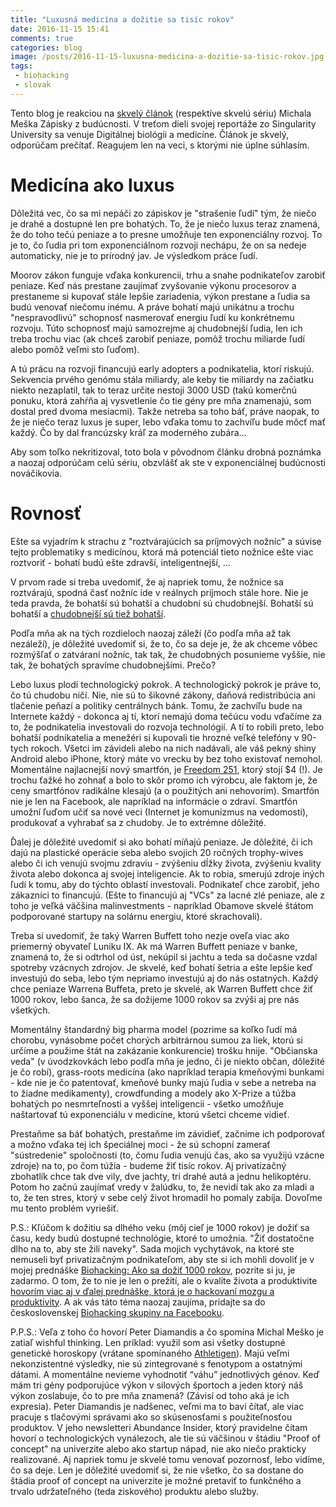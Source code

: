```yaml
---
title: "Luxusná medicína a dožitie sa tisíc rokov"
date: 2016-11-15 15:41
comments: true
categories: blog
image: /posts/2016-11-15-luxusna-medicina-a-dozitie-sa-tisic-rokov.jpg
tags:
 - biohacking
 - slovak
---
```


Tento blog je reakciou na [skvelý článok](https://dennikn.sk/blog/zapisky-z-buducnosti-3-digitalna-biologia-a-medicina/)
(respektíve skvelú sériu) Michala Meška Zápisky z budúcnosti. V treťom dieli svojej reportáže zo Singularity
University sa venuje Digitálnej biológii a medicíne. Článok je skvelý, odporúčam prečítať. Reagujem len
na veci, s ktorými nie úplne súhlasím.

Medicína ako luxus
==================

Dôležitá vec, čo sa mi nepáči zo zápiskov je "strašenie ľudí" tým, že niečo je drahé a dostupné len
pre bohatých. To, že je niečo luxus teraz znamená, že do toho tečú peniaze a to presne umožňuje
ten exponenciálny rozvoj. To je to, čo ľudia pri tom exponenciálnom rozvoji nechápu, že on sa
nedeje automaticky, nie je to prírodný jav. Je výsledkom práce ľudí.

<!--more-->

Moorov zákon funguje vďaka
konkurencii, trhu a snahe podnikateľov zarobiť peniaze. Keď nás prestane zaujímať zvyšovanie výkonu
procesorov a prestaneme si kupovať stále lepšie zariadenia, výkon prestane a ľudia sa budú venovať
niečomu inému. A práve bohatí majú unikátnu a trochu "nespravodlivú" schopnosť nasmerovať energiu
ľudí ku konkrétnemu rozvoju. Túto schopnosť majú samozrejme aj chudobnejší ľudia, len ich treba
trochu viac (ak chceš zarobiť peniaze, pomôž trochu miliarde ľudí alebo pomôž veľmi sto ľuďom).

A tú prácu na rozvoji financujú early adopters a podnikatelia, ktorí riskujú.
Sekvencia prvého genómu stála miliardy, ale keby tie miliardy na začiatku niekto nezaplatil,
tak to teraz určite nestojí 3000 USD (takú komerčnú ponuku, ktorá zahŕňa aj vysvetlenie čo tie
gény pre mňa znamenajú, som dostal pred dvoma mesiacmi).
Takže netreba sa toho báť, práve naopak, to že je niečo teraz luxus je super,
lebo vďaka tomu to zachvíľu bude môcť mať každý. Čo by dal francúzsky kráľ za moderného zubára...

Aby som toľko nekritizoval, toto bola v pôvodnom článku drobná poznámka a naozaj odporúčam celú
sériu, obzvlášť ak ste v exponenciálnej budúcnosti nováčikovia.

Rovnosť
=======

Ešte sa vyjadrím k strachu z "roztvárajúcich sa príjmových nožníc" a súvise tejto problematiky s medicínou,
ktorá má potenciál tieto nožnice ešte viac roztvoriť - bohatí budú ešte zdravší, inteligentnejší, ...

V prvom rade si treba uvedomiť, že aj napriek tomu, že nožnice sa roztvárajú, spodná časť nožníc
ide v reálnych príjmoch stále hore. Nie je teda pravda, že bohatší sú bohatší a chudobní sú chudobnejší.
Bohatší sú bohatší a [chudobnejší sú tiež bohatší](http://www.iness.sk/stranka/11092-Chudoba-straca-dych.html).

Podľa mňa ak na tých rozdieloch naozaj záleží (čo podľa mňa až tak nezáleží), je dôležité uvedomiť si, že
to, čo sa deje je, že ak chceme vôbec rozmýšľať o zatváraní nožníc, tak tak, že chudobných posunieme vyššie,
nie tak, že bohatých spravíme chudobnejšími. Prečo?

Lebo luxus plodí technologický pokrok. A technologický pokrok je práve to, čo tú chudobu ničí. Nie, nie sú
to šikovné zákony, daňová redistribúcia ani tlačenie peňazí a politiky centrálnych bánk. Tomu, že zachvíľu
bude na Internete každý - dokonca aj tí, ktorí nemajú doma tečúcu vodu vďačíme za to, že podnikatelia
investovali do rozvoja technológií. A tí to robili preto, lebo bohatší podnikatelia a menežéri si kupovali
tie hrozné veľké telefóny v 90-tych rokoch. Všetci im závideli alebo na nich nadávali, ale váš pekný shiny
Android alebo iPhone, ktorý máte vo vrecku by bez toho existovať nemohol. Momentálne najlacnejší nový
smartfón, je [Freedom 251](http://indianexpress.com/article/technology/tech-reviews/ringing-bells-freedom-251-review-delivery-date-price-specifications-features-2974999/), ktorý stojí $4 (!). Je trochu ťažké ho zohnať
a bolo to skôr promo ich výrobcu, ale faktom je, že ceny smartfónov
radikálne klesajú (a o použitých ani nehovorím). Smartfón nie je len na Facebook, ale napríklad
na informácie o zdraví. Smartfón umožní ľuďom učiť sa nové veci (Internet je komunizmus na vedomosti), 
produkovať a vyhrabať sa z chudoby. Je to extrémne dôležité.

Ďalej je dôležité uvedomiť si ako bohatí míňajú peniaze. Je dôležité, či ich dajú na plastické operácie
seba alebo svojich 20 ročných trophy-wives alebo či ich venujú svojmu zdraviu - zvýšeniu dĺžky života,
zvýšeniu kvality života alebo dokonca aj svojej inteligencie. Ak to robia, smerujú zdroje iných ľudí k tomu,
aby do týchto oblastí investovali. Podnikateľ chce zarobiť, jeho zákazníci to financujú. (Ešte to financujú
aj "VCs" za lacné zlé peniaze, ale z toho je veľká väčšina malinvestments - napríklad Obamove skvelé
štátom podporované startupy na solárnu energiu, ktoré skrachovali).

Treba si uvedomiť, že taký Warren Buffett toho nezje oveľa viac ako priemerný obyvateľ Luniku IX. Ak má
Warren Buffett peniaze v banke, znamená to, že si odtrhol od úst, nekúpil si jachtu a teda sa dočasne
vzdal spotreby vzácnych zdrojov. Je skvelé, keď bohatí šetria a ešte lepšie keď investujú do seba, lebo
tým nepriamo investujú aj do nás ostatných. Každý chce peniaze Warrena Buffeta, preto je skvelé, ak Warren
Buffett chce žiť 1000 rokov, lebo šanca, že sa dožijeme 1000 rokov sa zvýši aj pre nás všetkých.

Momentálny štandardný big pharma model (pozrime sa koľko ľudí má chorobu, vynásobme počet chorých
arbitrárnou sumou za liek, ktorú si určíme a použime štát na zakázanie konkurencie) trošku hnije. "Občianska
veda" (v úvodzkovkách lebo podľa mňa je jedno, či je niekto občan, dôležité je čo robí), grass-roots
medicína (ako napríklad terapia kmeňovými bunkami - kde nie je čo patentovať, kmeňové bunky majú ľudia
v sebe a netreba na to žiadne medikamenty), crowdfunding a modely ako X-Prize a túžba bohatých
po nesmrteľnosti a vyššej inteligencii - všetko umožňuje naštartovať tú exponenciálu v medicíne, ktorú všetci
chceme vidieť.

Prestaňme sa báť bohatých, prestaňme im závidieť, začnime ich podporovať a možno vďaka tej ich špeciálnej
moci - že sú schopní zamerať "sústredenie" spoločnosti (to, čomu ľudia venujú čas, ako sa využijú vzácne
zdroje) na to, po čom túžia - budeme žiť tisíc rokov. Aj privatizačný zbohatlík chce tak dve vily, dve jachty,
tri drahé autá a jednu helikoptéru. Potom ho začnú zaujímať vredy v žalúdku, to, že nevidí tak ako za mladi
a to, že ten stres, ktorý v sebe celý život hromadil ho pomaly zabíja. Dovoľme mu tento problém vyriešiť.

P.S.: Kľúčom k dožitiu sa dlhého veku (môj cieľ je 1000 rokov) je dožiť
sa času, kedy budú dostupné technológie, ktoré to umožnia. "Žiť
dostatočne dlho na to, aby ste žili naveky". Sada mojich vychytávok, na
ktoré ste nemuseli byť privatizačným podnikateľom, aby ste si ich mohli
dovoliť je v mojej prednáške [Biohacking: Ako sa dožiť 1000
rokov](http://juraj.bednar.io/talk/2016/04/12/biohacking-ako-sa-dozit-1000-rokov/),
pozrite si ju, je zadarmo. O tom, že to nie je len o prežití, ale o
kvalite života a produktivite [hovorím viac aj v ďalej prednáške, ktorá je o
hackovaní mozgu a
produktivity](http://juraj.bednar.io/talk/2016/02/10/biohacking-neurofeedback-meditacia-eeg-a-hacking-mozgu/). A ak vás táto téma naozaj zaujíma, pridajte sa do československej [Biohacking skupiny
na Facebooku](https://www.facebook.com/groups/555837574564696/).


P.P.S.: Veľa z toho čo hovorí Peter Diamandis a čo spomína Michal Meško je zatiaľ wishful thinking.
Len príklad: využil som asi všetky dostupné
genetické horoskopy (vrátane spomínaného [Athletigen](http://athletigen.com)). Majú veľmi
nekonzistentné výsledky, nie sú zintegrované s fenotypom a ostatnými dátami. A momentálne
nevieme vyhodnotiť “váhu” jednotlivých génov. Keď mám tri gény podporujúce výkon v silových
športoch a jeden ktorý náš výkon zoslabuje, čo to pre mňa znamená?
(Závisí od toho aká je ich expresia). Peter Diamandis je nadšenec, veľmi ma to baví čítať,
ale viac pracuje s tlačovými správami ako so skúsenosťami s použiteľnosťou produktov. V jeho
newsletteri Abundance Insider, ktorý pravidelne čítam hovorí o technologických vynálezoch, ale
tie sú väčšinou v štádiu "Proof of concept" na univerzite alebo ako startup nápad, nie ako niečo
prakticky realizované. Aj napriek tomu je skvelé tomu venovať pozornosť,
lebo vidíme, čo sa deje. Len je dôležité uvedomiť si, že nie všetko, čo
sa dostane do štádia proof of concept na univerzite je možné pretaviť to
funkčného a trvalo udržateľného (teda ziskového) produktu alebo služby.

